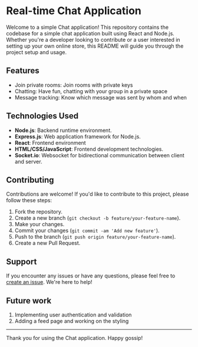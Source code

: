 # Real-time Chat Application

Welcome to a simple Chat application! This repository contains the codebase for a simple chat application built using React and Node.js. Whether you're a developer looking to contribute or a user interested in setting up your own online store, this README will guide you through the project setup and usage.

## Features

- Join private rooms: Join rooms with private keys
- Chatting: Have fun, chatting with your group in a private space
- Message tracking: Know which message was sent by whom and when

## Technologies Used

- **Node.js**: Backend runtime environment.
- **Express.js**: Web application framework for Node.js.
- **React**: Frontend environment
- **HTML/CSS/JavaScript**: Frontend development technologies.
- **Socket.io**: Websocket for bidirectional communication between client and server.

## Contributing

Contributions are welcome! If you'd like to contribute to this project, please follow these steps:

1. Fork the repository.
2. Create a new branch (`git checkout -b feature/your-feature-name`).
3. Make your changes.
4. Commit your changes (`git commit -am 'Add new feature'`).
5. Push to the branch (`git push origin feature/your-feature-name`).
6. Create a new Pull Request.


## Support

If you encounter any issues or have any questions, please feel free to [create an issue](https://github.com/Dodo-sr13/chat-app/issues). We're here to help!

## Future work

1. Implementing user authentication and validation
2. Adding a feed page and working on the styling 

---

Thank you for using the Chat application. Happy gossip!
